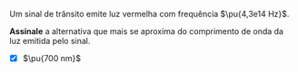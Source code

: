 Um sinal de trânsito emite luz vermelha com frequência $\pu{4,3e14 Hz}$.

**Assinale** a alternativa que mais se aproxima do comprimento de onda da luz emitida pelo sinal.

- [x] $\pu{700 nm}$
